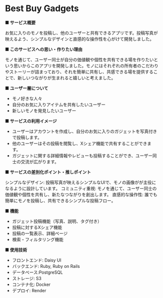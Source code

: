 # Best Buy Gadgets

**■ サービス概要**
 
お気に入りのモノを投稿し、他のユーザーと共有できるアプリです。投稿写真が映えるよう、シンプルなデザインと直感的な操作性を心がけて開発しました。
 
**■ このサービスへの思い・作りたい理由**
 
モノを通じて、ユーザー同士が自分の価値観や個性を共有できる場を作りたいという思いからこのアプリを開発しました。モノにはそれぞれの所有者のこだわりやストーリーが詰まっており、それを簡単に共有し、共感できる場を提供することで、新しいつながりが生まれると嬉しいと考えました。

**■ ユーザー層について**
 
* モノ好きな人々
* 自分のお気に入りアイテムを共有したいユーザー
* 新しいモノを発見したいユーザー
 
**■ サービスの利用イメージ**
 
* ユーザーはアカウントを作成し、自分のお気に入りのガジェットを写真付きで投稿します。
* 他のユーザーはその投稿を閲覧し、Xシェア機能で共有することができます。
* ガジェットに関する詳細情報やレビューも投稿することができ、ユーザー同士の交流が広がります。
   
**■ サービスの差別化ポイント・推しポイント** 
 
シンプルなデザイン: 投稿写真が映えるシンプルなUIで、モノの画像がが主役になるように設計しています。
コミュニティ重視: モノを通じて、ユーザー同士の価値観や個性を共有し、新たなつながりを創出します。
直感的な操作性: 誰でも簡単にモノを投稿し、共有できるシンプルな投稿フロー。

**■ 機能**
 
* ガジェット投稿機能（写真、説明、タグ付き）
* 投稿に対するXシェア機能
* 投稿の一覧表示、詳細ページ
* 検索・フィルタリング機能

**■ 使用技術**
 
* フロントエンド: Daisy UI
* バックエンド: Ruby, Ruby on Rails
* データベース:PostgreSQL
* ストレージ: S3
* コンテナ化: Docker
* デプロイ: Render
